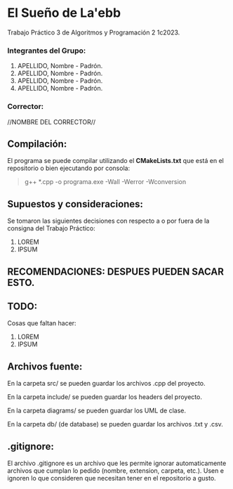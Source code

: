# El Sueño de La'ebb

Trabajo Práctico 3 de Algoritmos y Programación 2 1c2023.

### Integrantes del Grupo:

1. APELLIDO, Nombre - Padrón.
2. APELLIDO, Nombre - Padrón.
3. APELLIDO, Nombre - Padrón.
4. APELLIDO, Nombre - Padrón.

### Corrector:

//NOMBRE DEL CORRECTOR//

## Compilación:

El programa se puede compilar utilizando el **CMakeLists.txt** que está en el repositorio o bien ejecutando por consola:

> g++ *.cpp -o programa.exe -Wall -Werror -Wconversion

## Supuestos y consideraciones:

Se tomaron las siguientes decisiones con respecto a o por fuera de la consigna del Trabajo Práctico:

1. LOREM
2. IPSUM

## RECOMENDACIONES: DESPUES PUEDEN SACAR ESTO.

## TODO:

Cosas que faltan hacer:

1. LOREM
2. IPSUM

## Archivos fuente:

En la carpeta src/ se pueden guardar los archivos .cpp del proyecto.

En la carpeta include/ se pueden guardar los headers del proyecto.

En la carpeta diagrams/ se pueden guardar los UML de clase.

En la carpeta db/ (de database) se pueden guardar los archivos .txt y .csv.

## .gitignore:

El archivo .gitignore es un archivo que les permite ignorar automaticamente archivos que cumplan lo pedido (nombre,
extension, carpeta, etc.). Usen e ignoren lo que consideren que necesitan tener en el repositorio a gusto.